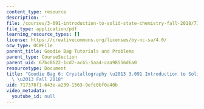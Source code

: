 ```yaml
---
content_type: resource
description: ''
file: /courses/3-091-introduction-to-solid-state-chemistry-fall-2018/717378f1643ea23915639efc0bf0a40b_MIT3_091F18_GB6.pdf
file_type: application/pdf
learning_resource_types: []
license: https://creativecommons.org/licenses/by-nc-sa/4.0/
ocw_type: OCWFile
parent_title: Goodie Bag Tutorials and Problems
parent_type: CourseSection
parent_uid: 67bc8622-1cd7-acb5-5aa4-caa98556d6a0
resourcetype: Document
title: "Goodie Bag 6: Crystallography \u2013 3.091 Introduction to Solid-State Chemistry\
  \ \u2013 Fall 2018"
uid: 717378f1-643e-a239-1563-9efc0bf0a40b
video_metadata:
  youtube_id: null
---
```

